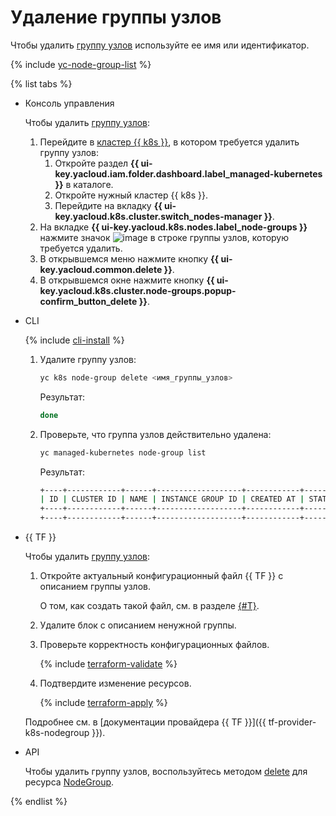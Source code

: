 # Удаление группы узлов

Чтобы удалить [группу узлов](../../concepts/index.md#node-group) используйте ее имя или идентификатор.

{% include [yc-node-group-list](../../../_includes/managed-kubernetes/node-group-list.md) %}

{% list tabs %}

- Консоль управления

  Чтобы удалить [группу узлов](../../concepts/index.md#node-group):
  1. Перейдите в [кластер {{ k8s }}](../../concepts/index.md#kubernetes-cluster), в котором требуется удалить группу узлов:
     1. Откройте раздел **{{ ui-key.yacloud.iam.folder.dashboard.label_managed-kubernetes }}** в каталоге.
     1. Откройте нужный кластер {{ k8s }}.
     1. Перейдите на вкладку **{{ ui-key.yacloud.k8s.cluster.switch_nodes-manager }}**.
  1. На вкладке **{{ ui-key.yacloud.k8s.nodes.label_node-groups }}** нажмите значок ![image](../../../_assets/horizontal-ellipsis.svg) в строке группы узлов, которую требуется удалить.
  1. В открывшемся меню нажмите кнопку **{{ ui-key.yacloud.common.delete }}**.
  1. В открывшемся окне нажмите кнопку **{{ ui-key.yacloud.k8s.cluster.node-groups.popup-confirm_button_delete }}**.

- CLI

  {% include [cli-install](../../../_includes/cli-install.md) %}

  1. Удалите группу узлов:

     ```bash
     yc k8s node-group delete <имя_группы_узлов>
     ```

     Результат:

     ```bash
     done
     ```

  1. Проверьте, что группа узлов действительно удалена:

     ```bash
     yc managed-kubernetes node-group list
     ```

     Результат:

     ```bash
     +----+------------+------+-------------------+------------+--------+------+
     | ID | CLUSTER ID | NAME | INSTANCE GROUP ID | CREATED AT | STATUS | SIZE |
     +----+------------+------+-------------------+------------+--------+------+
     +----+------------+------+-------------------+------------+--------+------+
     ```

- {{ TF }}

  Чтобы удалить [группу узлов](../../concepts/index.md#node-group):
  1. Откройте актуальный конфигурационный файл {{ TF }} с описанием группы узлов.

     О том, как создать такой файл, см. в разделе [{#T}](node-group-create.md).
  1. Удалите блок с описанием ненужной группы.
  1. Проверьте корректность конфигурационных файлов.

     {% include [terraform-validate](../../../_includes/mdb/terraform/validate.md) %}

  1. Подтвердите изменение ресурсов.

     {% include [terraform-apply](../../../_includes/mdb/terraform/apply.md) %}

  Подробнее см. в [документации провайдера {{ TF }}]({{ tf-provider-k8s-nodegroup }}).

- API

  Чтобы удалить группу узлов, воспользуйтесь методом [delete](../../api-ref/NodeGroup/delete.md) для ресурса [NodeGroup](../../api-ref/NodeGroup/).

{% endlist %}
